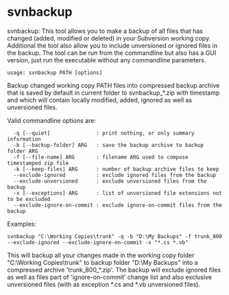 # svnbackup
svnbackup: This tool allows you to make a backup of all files that has changed (added, modified or deleted) in your Subversion working copy. Additional the tool also allow you to include unversioned or ignored files in the backup. The tool can be run from the commandline but also has a GUI version, just run the executable without any commandline parameters.



```
usage: svnbackup PATH [options]
```

Backup changed working copy PATH files into compressed backup archive that is
saved by default in current folder to svnbackup_*.zip with timestamp and which
will contain locally modified, added, ignored as well as unversioned files.

Valid commandline options are:
```
  -q [--quiet]               : print nothing, or only summary information
  -b [--backup-folder] ARG   : save the backup archive to backup folder ARG
  -f [--file-name] ARG       : filename ARG used to compose timestamped zip file
  -k [--keep-files] ARG      : number of backup archive files to keep
  --exclude-ignored          : exclude ignored files from the backup
  --exclude-unversioned      : exclude unversioned files from the backup
  -x [--exceptions] ARG      : list of unversioned file extensions not to be excluded
  --exclude-ignore-on-commit : exclude ignore-on-commit files from the backup
```
Examples:
```
svnbackup "C:\Working Copies\trunk" -q -b "D:\My Backups" -f trunk_800 --exclude-ignored --exclude-ignore-on-commit -x "*.cs *.vb"
```
This will backup all your changes made in the working copy folder "C:\Working Copies\trunk"
to backup folder "D:\My Backups" into a compressed archive 'trunk_800_*.zip'.
The backup will exclude ignored files as well as files part of 'ignore-on-commit' change list
and also exclusive unversioned files (with as exception *.cs and *.vb unversioned files).